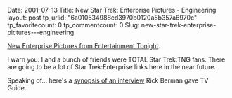 Date: 2001-07-13
Title: New Star Trek: Enterprise Pictures - Engineering
layout: post
tp_urlid: "6a010534988cd3970b0120a5b357a6970c"
tp_favoritecount: 0
tp_commentcount: 0
Slug: new-star-trek-enterprise-pictures---engineering

<a href="http://www.startrek.com/news/news.asp?ID=120412">New Enterprise Pictures from Entertainment Tonight</a>.

<p>I warn you: I and a bunch of friends were TOTAL Star Trek:TNG fans. There are going to be a lot of Star Trek:Enterprise links here in the near future.

<p>Speaking of... here&#39;s a <a href="http://www.startrek.com/news/news.asp?ID=120406">synopsis of an interview</a> Rick Berman gave TV Guide.</p></p>
